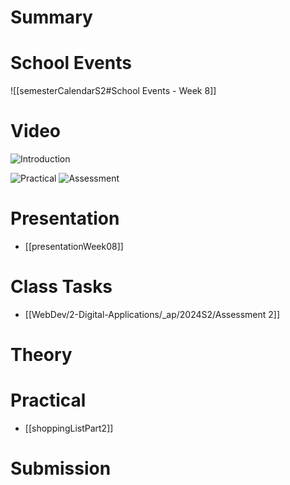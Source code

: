
# Summary


# School Events
![[semesterCalendarS2#School Events - Week 8]] 

# Video
![Introduction](https://youtu.be/7B6QERTeYYU)


  ![Practical](https://youtu.be/0rY4fMPQtwk)
![Assessment](https://youtu.be/uCfS1UTsFUA)
  

# Presentation
- [[presentationWeek08]]
# Class Tasks

- [[WebDev/2-Digital-Applications/_ap/2024S2/Assessment 2]]

# Theory


# Practical
- [[shoppingListPart2]]

# Submission

